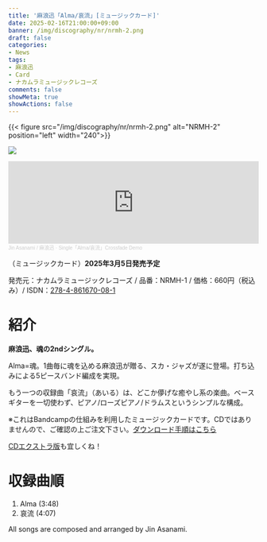 ```yaml
---
title: '麻浪迅「Alma/哀流」[ミュージックカード]'
date: 2025-02-16T21:00:00+09:00
banner: /img/discography/nr/nrmh-2.png
draft: false
categories:
- News
tags:
- 麻浪迅
- Card
- ナカムラミュージックレコーズ
comments: false
showMeta: true
showActions: false
---
```

{{< figure src="/img/discography/nr/nrmh-2.png" alt="NRMH-2" position="left" width="240">}}

<a href="https://nmimusic.booth.pm/items/6389085" target="_blank"><img src="/img/banner/nmi_music_store.png"></a>

<iframe width="100%" height="166" scrolling="no" frameborder="no" allow="autoplay" src="https://w.soundcloud.com/player/?url=https%3A//api.soundcloud.com/tracks/2035732172&color=%23ff5500&auto_play=false&hide_related=false&show_comments=true&show_user=true&show_reposts=false&show_teaser=true"></iframe><div style="font-size: 10px; color: #cccccc;line-break: anywhere;word-break: normal;overflow: hidden;white-space: nowrap;text-overflow: ellipsis; font-family: Interstate,Lucida Grande,Lucida Sans Unicode,Lucida Sans,Garuda,Verdana,Tahoma,sans-serif;font-weight: 100;"><a href="https://soundcloud.com/hayatehay" title="Jin Asanami / 麻浪迅" target="_blank" style="color: #cccccc; text-decoration: none;">Jin Asanami / 麻浪迅</a> · <a href="https://soundcloud.com/hayatehay/alma-airu-crossfade-demo" title="Single「Alma/哀流」Crossfade Demo" target="_blank" style="color: #cccccc; text-decoration: none;">Single「Alma/哀流」Crossfade Demo</a></div>

（ミュージックカード）**2025年3月5日発売予定**

発売元：ナカムラミュージックレコーズ / 品番：NRMH-1 / 価格：660円（税込み）/ ISDN：[278-4-861670-08-1](https://isdn.jp/2784861670081)

# 紹介
**麻浪迅、魂の2ndシングル。**

Alma=魂。1曲毎に魂を込める麻浪迅が贈る、スカ・ジャズが遂に登場。打ち込みによる5ピースバンド編成を実現。

もう一つの収録曲「哀流」（あいる）は、どこか儚げな癒やし系の楽曲。ベースギターを一切使わず、ピアノ/ローズピアノ/ドラムスというシンプルな構成。

※これはBandcampの仕組みを利用したミュージックカードです。CDではありませんので、ご確認の上ご注文下さい。[ダウンロード手順はこちら](/musiccard/)

[CDエクストラ版](/music/nrmh-2)も宜しくね！

# 収録曲順
1. Alma (3:48)
2. 哀流 (4:07)

All songs are composed and arranged by Jin Asanami.
